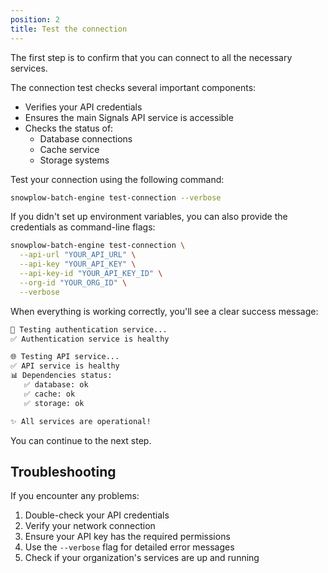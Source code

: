 ```yaml
---
position: 2
title: Test the connection
---
```


The first step is to confirm that you can connect to all the necessary services.

The connection test checks several important components:
* Verifies your API credentials
* Ensures the main Signals API service is accessible
* Checks the status of:
  * Database connections
  * Cache service
  * Storage systems

Test your connection using the following command:

```bash
snowplow-batch-engine test-connection --verbose
```

If you didn't set up environment variables, you can also provide the credentials as command-line flags:

```bash
snowplow-batch-engine test-connection \
  --api-url "YOUR_API_URL" \
  --api-key "YOUR_API_KEY" \
  --api-key-id "YOUR_API_KEY_ID" \
  --org-id "YOUR_ORG_ID" \
  --verbose
```

When everything is working correctly, you'll see a clear success message:

```bash
🔐 Testing authentication service...
✅ Authentication service is healthy

🌐 Testing API service...
✅ API service is healthy
📊 Dependencies status:
   ✅ database: ok
   ✅ cache: ok
   ✅ storage: ok

✨ All services are operational!
```

You can continue to the next step.

## Troubleshooting

If you encounter any problems:

1. Double-check your API credentials
2. Verify your network connection
3. Ensure your API key has the required permissions
4. Use the `--verbose` flag for detailed error messages
5. Check if your organization's services are up and running
